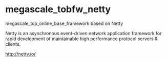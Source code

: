 # megascale_tobfw_netty

megascale_tcp_online_base_framework based on Netty

Netty is an asynchronous event-driven network application framework 
for rapid development of maintainable high performance protocol servers & clients.

http://netty.io/

